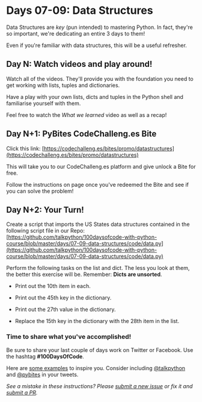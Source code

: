 # Days 07-09: Data Structures

Data Structures are *key* (pun intended) to mastering Python. In fact, they're so important, we're dedicating an entire 3 days to them!

Even if you're familiar with data structures, this will be a useful refresher.


## Day N: Watch videos and play around!

Watch all of the videos. They'll provide you with the foundation you need to get working with lists, tuples and dictionaries.

Have a play with your own lists, dicts and tuples in the Python shell and familiarise yourself with them.

Feel free to watch the *What we learned* video as well as a recap!


## Day N+1: PyBites CodeChalleng.es Bite

Click this link: [https://codechalleng.es/bites/promo/datastructures](https://codechalleng.es/bites/promo/datastructures)

This will take you to our CodeChalleng.es platform and give unlock a Bite for free.

Follow the instructions on page once you've redeemed the Bite and see if you can solve the problem!


## Day N+2: Your Turn!

Create a script that imports the US States data structures contained in the following script file in our Repo: [https://github.com/talkpython/100daysofcode-with-python-course/blob/master/days/07-09-data-structures/code/data.py](https://github.com/talkpython/100daysofcode-with-python-course/blob/master/days/07-09-data-structures/code/data.py) 

Perform the following tasks on the list and dict. The less you look at them, the better this exercise will be. Remember: **Dicts are unsorted**.

- Print out the 10th item in each.

- Print out the 45th key in the dictionary.

- Print out the 27th value in the dictionary.

- Replace the 15th key in the dictionary with the 28th item in the list.


### Time to share what you've accomplished!

Be sure to share your last couple of days work on Twitter or Facebook. Use the hashtag **#100DaysOfCode**. 

Here are [some examples](https://twitter.com/search?q=%23100DaysOfCode) to inspire you. Consider including [@talkpython](https://twitter.com/talkpython) and [@pybites](https://twitter.com/pybites) in your tweets.

*See a mistake in these instructions? Please [submit a new issue](https://github.com/talkpython/100daysofcode-with-python-course/issues) or fix it and [submit a PR](https://github.com/talkpython/100daysofcode-with-python-course/pulls).*